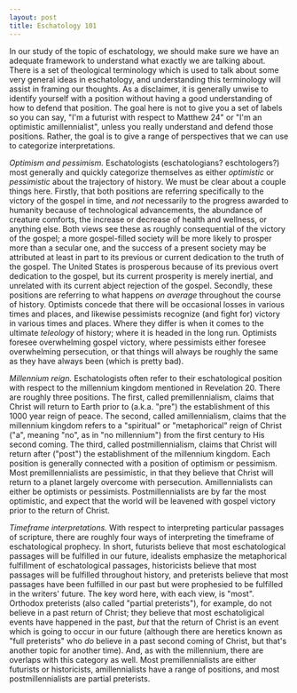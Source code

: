 ```yaml
---
layout: post
title: Eschatology 101
---
```


In our study of the topic of eschatology, we should make sure we have an adequate framework to understand what exactly we are talking about. There is a set of theological terminology which is used to talk about some very general ideas in eschatology, and understanding this terminology will assist in framing our thoughts. As a disclaimer, it is generally unwise to identify yourself with a position without having a good understanding of how to defend that position. The goal here is not to give you a set of labels so you can say, "I'm a futurist with respect to Matthew 24" or "I'm an optimistic amillennialist", unless you really understand and defend those positions. Rather, the goal is to give a range of perspectives that we can use to categorize interpretations.

_Optimism and pessimism._ Eschatologists (eschatologians? eschtologers?) most generally and quickly categorize themselves as either _optimistic_ or _pessimistic_ about the trajectory of history. We must be clear about a couple things here. Firstly, that both positions are referring specifically to the victory of the gospel in time, and _not_ necessarily to the progress awarded to humanity because of technological advancements, the abundance of creature comforts, the increase or decrease of health and wellness, or anything else. Both views see these as roughly consequential of the victory of the gospel; a more gospel-filled society will be more likely to prosper more than a secular one, and the success of a present society may be attributed at least in part to its previous or current dedication to the truth of the gospel. The United States is prosperous because of its previous overt dedication to the gospel, but its current prosperity is merely inertial, and unrelated with its current abject rejection of the gospel. Secondly, these positions are referring to what happens _on average_ throughout the course of history. Optimists concede that there will be occasional losses in various times and places, and likewise pessimists recognize (and fight for) victory in various times and places. Where they differ is when it comes to the ultimate _teleology_ of history; where it is headed in the long run. Optimists foresee overwhelming gospel victory, where pessimists either foresee overwhelming persecution, or that things will always be roughly the same as they have always been (which is pretty bad).

_Millennium reign._ Eschatologists often refer to their eschatological position with respect to the millennium kingdom mentioned in Revelation 20. There are roughly three positions. The first, called premillennialism, claims that Christ will return to Earth prior to (a.k.a. "pre") the establishment of this 1000 year reign of peace. The second, called amillennialism, claims that the millennium kingdom refers to a "spiritual" or "metaphorical" reign of Christ ("a", meaning "no", as in "no millennium") from the first century to His second coming. The third, called postmillennialism, claims that Christ will return after ("post") the establishment of the millennium kingdom. Each position is generally connected with a position of optimism or pessimism. Most premillennialists are pessimistic, in that they believe that Christ will return to a planet largely overcome with persecution. Amillennialists can either be optimists or pessimists. Postmillennialists are by far the most optimistic, and expect that the world will be leavened with gospel victory prior to the return of Christ.

_Timeframe interpretations._ With respect to interpreting particular passages of scripture, there are roughly four ways of interpreting the timeframe of eschatological prophecy. In short, futurists believe that most eschatological passages will be fulfilled in our future, idealists emphasize the metaphorical fulfillment of eschatological passages, historicists believe that most passages will be fulfilled throughout history, and preterists believe that most passages have been fulfilled in our past but were prophesied to be fulfilled in the writers' future. The key word here, with each view, is "most". Orthodox preterists (also called "partial preterists"), for example, do not believe in a past return of Christ; they believe that most eschatoligical events have happened in the past, _but_ that the return of Christ is an event which is going to occur in our future (although there are heretics known as "full preterists" who _do_ believe in a past second coming of Christ, but that's another topic for another time). And, as with the millennium, there are overlaps with this category as well. Most premillennialists are either futurists or historicists, amillennialists have a range of positions, and most postmillennialists are partial preterists. 

